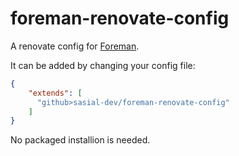 # foreman-renovate-config
A renovate config for [Foreman](https://github.com/Roblox/Foreman).

It can be added by changing your config file:

```json
{
    "extends": [
      "github>sasial-dev/foreman-renovate-config"
    ]
}
```

No packaged installion is needed.